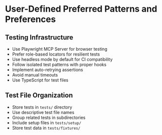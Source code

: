 # User-Defined Preferred Patterns and Preferences

## Testing Infrastructure
- Use Playwright MCP Server for browser testing
- Prefer role-based locators for resilient tests
- Use headless mode by default for CI compatibility
- Follow isolated test patterns with proper hooks
- Implement auto-retrying assertions
- Avoid manual timeouts
- Use TypeScript for test files

## Test File Organization
- Store tests in `tests/` directory
- Use descriptive test file names
- Group related tests in subdirectories
- Include setup files in `tests/setup/`
- Store test data in `tests/fixtures/`

